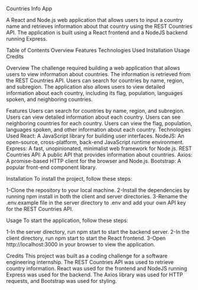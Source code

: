 Countries Info App

A React and Node.js web application that allows users to input a country name and retrieves information about that country using the REST Countries API. The application is built using a React frontend and a NodeJS backend running Express.

Table of Contents
Overview
Features
Technologies Used
Installation
Usage
Credits

Overview
The challenge required building a web application that allows users to view information about countries. The information is retrieved from the REST Countries API. Users can search for countries by name, region, and subregion. The application also allows users to view detailed information about each country, including its flag, population, languages spoken, and neighboring countries.

Features
Users can search for countries by name, region, and subregion.
Users can view detailed information about each country.
Users can see neighboring countries for each country.
Users can view the flag, population, languages spoken, and other information about each country.
Technologies Used
React: A JavaScript library for building user interfaces.
NodeJS: An open-source, cross-platform, back-end JavaScript runtime environment.
Express: A fast, unopinionated, minimalist web framework for Node.js.
REST Countries API: A public API that provides information about countries.
Axios: A promise-based HTTP client for the browser and Node.js.
Bootstrap: A popular front-end component library.

Installation
To install the project, follow these steps:

1-Clone the repository to your local machine.
2-Install the dependencies by running npm install in both the client and server directories.
3-Rename the .env.example file in the server directory to .env and add your own API key for the REST Countries API.

Usage
To start the application, follow these steps:

1-In the server directory, run npm start to start the backend server.
2-In the client directory, run npm start to start the React frontend.
3-Open http://localhost:3000 in your browser to view the application.

Credits
This project was built as a coding challenge for a software engineering internship. The REST Countries API was used to retrieve country information. React was used for the frontend and NodeJS running Express was used for the backend. The Axios library was used for HTTP requests, and Bootstrap was used for styling.